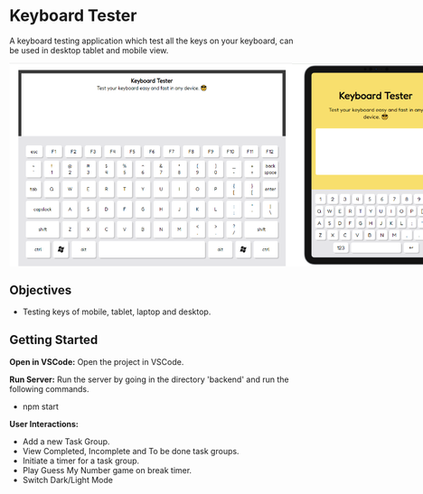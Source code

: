# Keyboard Tester

A keyboard testing application which test all the keys on your keyboard, can be used in desktop tablet and mobile view.
<!-- -->
<!-- -->
<div style="display:flex;">
    <img src="screenshots/Capture1.PNG" alt="Screenshot 2" width="500"">
    <img src="screenshots/Capture2.PNG" alt="Screenshot 2" width="300"">
    <img src="screenshots/Capture3.PNG" alt="Screenshot 2" width="200"">
</div>

## Objectives

- Testing keys of mobile, tablet, laptop and desktop.

## Getting Started

**Open in VSCode:**
Open the project in VSCode.

**Run Server:**
Run the server by going in the directory 'backend' and run the following commands.

- npm start

**User Interactions:**

- Add a new Task Group.
- View Completed, Incomplete and To be done task groups.
- Initiate a timer for a task group.
- Play Guess My Number game on break timer.
- Switch Dark/Light Mode
